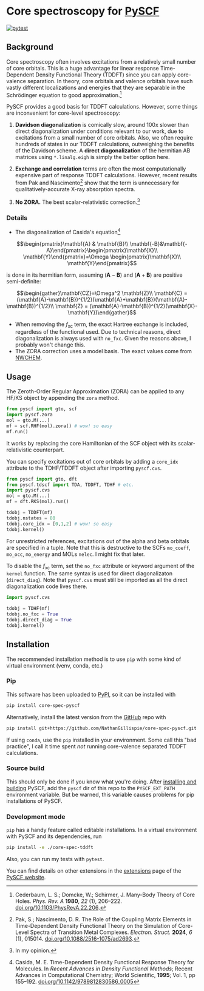 # Core spectroscopy for [PySCF](https://github.com/pyscf/pyscf)
[![pytest](https://github.com/NathanGillispie/core-spec-pyscf/actions/workflows/ci.yml/badge.svg)](https://github.com/NathanGillispie/core-spec-pyscf/actions/workflows/ci.yml)

## Background
Core spectroscopy often involves excitations from a relatively small number of core orbitals. This is a huge advantage for linear response Time-Dependent Density Functional Theory (TDDFT) since you can apply core-valence separation. In theory, core orbitals and valence orbitals have such vastly different localizations and energies that they are separable in the Schrödinger equation to good approximation.[^1]

PySCF provides a good basis for TDDFT calculations. However, some things are inconvenient for core-level spectroscopy:

1. **Davidson diagonalization** is comically slow, around 100x slower than direct diagonalization under conditions relevant to our work, due to excitations from a small number of core orbitals. Also, we often require hundreds of states in our TDDFT calculations, outweighing the benefits of the Davidson scheme. A **direct diagonalization** of the hermitian AB matrices using `*.linalg.eigh` is simply the better option here.

2. **Exchange and correlation** terms are often the most computationally expensive part of response TDDFT calculations. However, recent results from Pak and Nascimento[^2] show that the term is unnecessary for qualitatively-accurate X-ray absorption spectra.

3. **No ZORA.** The best scalar-relativistic correction.[^3]

### Details
- The diagonalization of Casida's equation[^4]
```math
\begin{pmatrix}\mathbf{A} & \mathbf{B}\\ \mathbf{-B}&\mathbf{-A}\end{pmatrix}\begin{pmatrix}\mathbf{X}\\ \mathbf{Y}\end{pmatrix}=\Omega \begin{pmatrix}\mathbf{X}\\ \mathbf{Y}\end{pmatrix}
```
is done in its hermitian form, assuming $(\mathbf{A}-\mathbf{B})$ and $(\mathbf{A}+\mathbf{B})$ are positive semi-definite:
```math
\begin{gather}\mathbf{CZ}=\Omega^2 \mathbf{Z}\\ \mathbf{C} = (\mathbf{A}-\mathbf{B})^{1/2}(\mathbf{A}+\mathbf{B})(\mathbf{A}-\mathbf{B})^{1/2}\\ \mathbf{Z} = (\mathbf{A}-\mathbf{B})^{1/2}(\mathbf{X}-\mathbf{Y})\end{gather}
```
- When removing the $f_\text{xc}$ term, the exact Hartree exchange is included, regardless of the functional used. Due to technical reasons, direct diagonalization is always used with `no_fxc`. Given the reasons above, I probably won't change this.
- The ZORA correction uses a model basis. The exact values come from [NWCHEM](https://nwchemgit.github.io/).

## Usage
The Zeroth-Order Regular Approximation (ZORA) can be applied to any HF/KS object by appending the `zora` method.
```py
from pyscf import gto, scf
import pyscf.zora
mol = gto.M(...)
mf = scf.RHF(mol).zora() # wow! so easy
mf.run()
```
It works by replacing the core Hamiltonian of the SCF object with its scalar-relativistic counterpart.

You can specify excitations out of core orbitals by adding a `core_idx` attribute to the TDHF/TDDFT object after importing `pyscf.cvs`.
```py
from pyscf import gto, dft
from pyscf.tdscf import TDA, TDDFT, TDHF # etc.
import pyscf.cvs
mol = gto.M(...)
mf = dft.RKS(mol).run()

tdobj = TDDFT(mf)
tdobj.nstates = 80
tdobj.core_idx = [0,1,2] # wow! so easy
tdobj.kernel()
```
For unrestricted references, excitations out of the alpha and beta orbitals are specified in a tuple. Note that this is destructive to the SCFs `mo_coeff`, `mo_occ`, `mo_energy` and MOLs `nelec`. I might fix that later.

To disable the $f_\text{xc}$ term, set the `no_fxc` attribute or keyword argument of the `kernel` function. The same syntax is used for direct diagonalizaton (`direct_diag`). Note that `pyscf.cvs` must still be imported as all the direct diagonalization code lives there.
```py
import pyscf.cvs

tdobj = TDHF(mf)
tdobj.no_fxc = True
tdobj.direct_diag = True
tdobj.kernel()
```

## Installation
The recommended installation method is to use `pip` with some kind of virtual environment (venv, conda, etc.)

### Pip
This software has been uploaded to [PyPI](https://pypi.org/project/core-spec-pyscf/), so it can be installed with
```sh
pip install core-spec-pyscf
```
Alternatively, install the latest version from the [GitHub](https://github.com/NathanGillispie/core-spec-pyscf) repo with
```sh
pip install git+https://github.com/NathanGillispie/core-spec-pyscf.git
```
If using `conda`, use the `pip` installed in your environment. Some call this "bad practice", I call it time spent *not* running core-valence separated TDDFT calculations.

### Source build
This should only be done if you know what you're doing. After [installing and building](https://pyscf.org/user/install.html#build-from-source) PySCF, add the `pyscf` dir of this repo to the `PYSCF_EXT_PATH` environment variable. But be warned, this variable causes problems for pip installations of PySCF.

### Development mode
`pip` has a handy feature called editable installations. In a virtual environment with PySCF and its dependencies, run
```sh
pip install -e ./core-spec-tddft
```
Also, you can run my tests with `pytest`.

You can find details on other extensions in the [extensions](https://pyscf.org/user/extensions.html#how-to-install-extensions) page of the [PySCF website](https://pyscf.org).

[^1]: Cederbaum, L. S.; Domcke, W.; Schirmer, J. Many-Body Theory of Core Holes. _Phys. Rev. A_ **1980**, _22_ (1), 206–222. [doi.org/10.1103/PhysRevA.22.206](https://doi.org/10.1103/PhysRevA.22.206).

[^2]: Pak, S.; Nascimento, D. R. The Role of the Coupling Matrix Elements in Time-Dependent Density Functional Theory on the Simulation of Core-Level Spectra of Transition Metal Complexes. _Electron. Struct._ **2024**, _6_ (1), 015014. [doi.org/10.1088/2516-1075/ad2693](https://doi.org/10.1088/2516-1075/ad2693).

[^3]: In my opinion.

[^4]: Casida, M. E. Time-Dependent Density Functional Response Theory for Molecules. In _Recent Advances in Density Functional Methods_; Recent Advances in Computational Chemistry; World Scientific, **1995**; Vol. 1, pp 155–192. [doi.org/10.1142/9789812830586_0005](https://doi.org/10.1142/9789812830586_0005)
